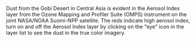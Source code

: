 Dust from the Gobi Desert in Central Asia is evident in the Aerosol Index layer from the Ozone Mapping and Profiler Suite (OMPS) instrument on the joint NASA/NOAA Suomi-NPP satellite. The reds indicate high aerosol index, turn on and off the Aerosol Index layer by clicking on the "eye" icon in the layer list to see the dust in the true color imagery.
